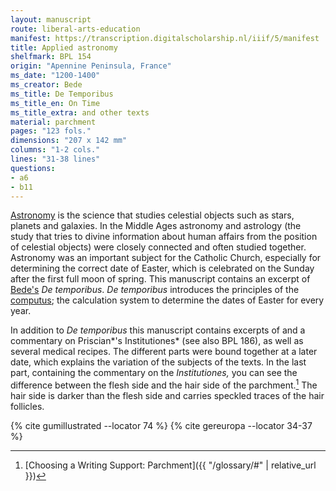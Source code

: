 ```yaml
---
layout: manuscript
route: liberal-arts-education
manifest: https://transcription.digitalscholarship.nl/iiif/5/manifest
title: Applied astronomy
shelfmark: BPL 154
origin: "Apennine Peninsula, France"
ms_date: "1200-1400"
ms_creator: Bede
ms_title: De Temporibus
ms_title_en: On Time
ms_title_extra: and other texts
material: parchment
pages: "123 fols."
dimensions: "207 x 142 mm"
columns: "1-2 cols."
lines: "31-38 lines"
questions:
- a6
- b11
---
```


[Astronomy](https://en.wikipedia.org/wiki/Astronomy) is the science that
studies celestial objects such as stars, planets and galaxies. In the
Middle Ages astronomy and astrology (the study that tries to divine
information about human affairs from the position of celestial objects)
were closely connected and often studied together. Astronomy was an
important subject for the Catholic Church, especially for determining
the correct date of Easter, which is celebrated on the Sunday after the
first full moon of spring. This manuscript contains an excerpt of
[Bede's](https://en.wikipedia.org/wiki/Bede) *De temporibus*. *De temporibus* introduces the principles of the
[computus](https://en.wikipedia.org/wiki/Computus); the calculation
system to determine the dates of Easter for every year.

In addition to *De temporibus* this manuscript contains excerpts of and
a commentary on Priscian*'s Institutiones* (see also BPL 186), as well
as several medical recipes. The different parts were bound together at a
later date, which explains the variation of the subjects of the texts.
In the last part, containing the commentary on the *Institutiones,* you
can see the difference between the flesh side and the hair side of the
parchment.[^1] The hair side is darker than the flesh side and carries
speckled traces of the hair follicles.

[^1]: [Choosing a Writing Support: Parchment]({{ "/glossary/#" | relative_url }})

{% cite gumillustrated --locator 74 %}
{% cite gereuropa --locator 34-37 %}